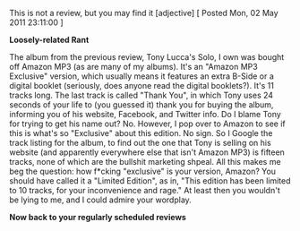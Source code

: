 This is not a review, but you may find it [adjective]
[ Posted Mon, 02 May 2011 23:11:00 ]

**Loosely-related Rant**

The album from the previous review, Tony Lucca's Solo, I own was bought off Amazon MP3 (as are many of my albums). It's an "Amazon MP3 Exclusive" version, which usually means it features an extra B-Side or a digital booklet (seriously, does anyone read the digital booklets?). It's 11 tracks long. The last track is called "Thank You", in which Tony uses 24 seconds of your life to (you guessed it) thank you for buying the album, informing you of his website, Facebook, and Twitter info. Do I blame Tony for trying to get his name out? No. However, I pop over to Amazon to see if this is what's so "Exclusive" about this edition. No sign. So I Google the track listing for the album, to find out the one that Tony is selling on his website (and apparently everywhere else that isn't Amazon MP3) is fifteen tracks, none of which are the bullshit marketing shpeal. All this makes me beg the question: how f*cking "exclusive" is your version, Amazon? You should have called it a "Limited Edition", as in, "This edition has been limited to 10 tracks, for your inconvenience and rage." At least then you wouldn't be lying to me, and I could admire your wordplay.

**Now back to your regularly scheduled reviews**
